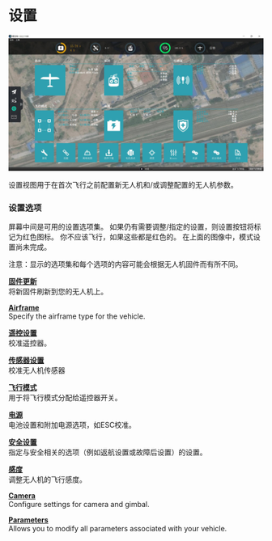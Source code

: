 # 设置

![](SetupView.jpg)

设置视图用于在首次飞行之前配置新无人机和/或调整配置的无人机参数。

### 设置选项

屏幕中间是可用的设置选项集。 如果仍有需要调整/指定的设置，则设置按钮将标记为红色图标。 你不应该飞行，如果这些都是红色的。 在上面的图像中，模式设置尚未完成。

注意：显示的选项集和每个选项的内容可能会根据无人机固件而有所不同。

**[固件更新](Firmware.md)**
<br>将新固件刷新到您的无人机上。

**[Airframe](Airframe.md)**
<br>Specify the airframe type for the vehicle.

**[遥控设置](Radio.md)**
<br>校准遥控器。

**[传感器设置](Sensors.md)**
<br>校准无人机传感器

**[飞行模式](FlightModes.md)**
<br>用于将飞行模式分配给遥控器开关。

**[电源](Power.md)**
<br>电池设置和附加电源选项，如ESC校准。

**[安全设置](Safety.md)**
<br>指定与安全相关的选项（例如返航设置或故障后设置）的设置。

**[感度](Tuning.md)**
<br>调整无人机的飞行感度。

**[Camera](Camera.md)**
<br>Configure settings for camera and gimbal.

**[Parameters](Parameters.md)**
<br>Allows you to modify all parameters associated with your vehicle.
<br>
<br>
